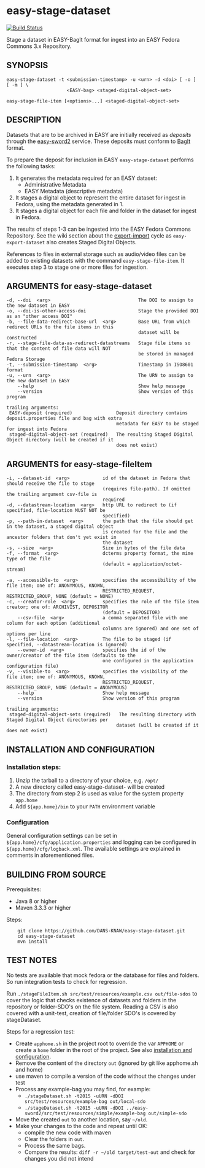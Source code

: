 easy-stage-dataset
==================
[![Build Status](https://travis-ci.org/DANS-KNAW/easy-stage-dataset.svg?branch=master)](https://travis-ci.org/DANS-KNAW/easy-stage-dataset)

Stage a dataset in EASY-BagIt format for ingest into an EASY Fedora Commons 3.x Repository.


SYNOPSIS
--------

    easy-stage-dataset -t <submission-timestamp> -u <urn> -d <doi> [ -o ] [ -m ] \
                          <EASY-bag> <staged-digital-object-set>

    easy-stage-file-item [<options>...] <staged-digital-object-set>


DESCRIPTION
-----------

Datasets that are to be archived in EASY are initially received as *deposits* through the [easy-sword2] service. These
deposits must conform to [BagIt] format.

To prepare the deposit for inclusion in EASY `easy-stage-dataset` performs the following tasks:

 1. It generates the metadata required for an EASY dataset:
    * Administrative Metadata
    * EASY Metadata (descriptive metadata)
 2. It stages a digital object to represent the entire dataset for ingest in Fedora, using the metadata generated in 1.
 3. It stages a digital object for each file and folder in the dataset for ingest in Fedora.

The results of steps 1-3 can be ingested into the EASY Fedora Commons Repository. See the wiki section
about the [export-import] cycle as `easy-export-dataset` also creates Staged Digital Objects.

References to files in external storage such as audio/video files can be added to existing datasets with 
the command `easy-stage-file-item`. It executes step 3 to stage one or more files for ingestion.


ARGUMENTS for easy-stage-dataset
--------------------------------

    -d, --doi  <arg>                                The DOI to assign to the new dataset in EASY
    -o, --doi-is-other-access-doi                   Stage the provided DOI as an "other access DOI"
    -b, --file-data-redirect-base-url  <arg>        Base URL from which redirect URLs to the file items in this
                                                    dataset will be constructed
    -r, --stage-file-data-as-redirect-datastreams   Stage file items so that the content of file data will NOT
                                                    be stored in managed Fedora Storage
    -t, --submission-timestamp  <arg>               Timestamp in ISO8601 format
    -u, --urn  <arg>                                The URN to assign to the new dataset in EASY
        --help                                      Show help message
        --version                                   Show version of this program

    trailing arguments:
     EASY-deposit (required)                Deposit directory contains deposit.properties file and bag with extra
                                            metadata for EASY to be staged for ingest into Fedora
     staged-digital-object-set (required)   The resulting Staged Digital Object directory (will be created if it
                                            does not exist)
 

ARGUMENTS for easy-stage-fileItem
---------------------------------

    -i, --dataset-id  <arg>            id of the dataset in Fedora that should receive the file to stage
                                       (requires file-path). If omitted the trailing argument csv-file is
                                       required
    -d, --datastream-location  <arg>   http URL to redirect to (if specified, file-location MUST NOT be
                                       specified)
    -p, --path-in-dataset  <arg>       the path that the file should get in the dataset, a staged digital object
                                       is created for the file and the ancestor folders that don't yet exist in
                                       the dataset
    -s, --size  <arg>                  Size in bytes of the file data
    -f, --format  <arg>                dcterms property format, the mime type of the file
                                       (default = application/octet-stream)
  
    -a, --accessible-to  <arg>         specifies the accessibility of the file item; one of: ANONYMOUS, KNOWN,
                                       RESTRICTED_REQUEST, RESTRICTED_GROUP, NONE (default = NONE)
    -c, --creator-role  <arg>          specifies the role of the file item creator; one of: ARCHIVIST, DEPOSITOR
                                       (default = DEPOSITOR)
        --csv-file  <arg>              a comma separated file with one column for each option (additional
                                       columns are ignored) and one set of options per line
    -l, --file-location  <arg>         The file to be staged (if specified, --datastream-location is ignored)
        --owner-id  <arg>              specifies the id of the owner/creator of the file item (defaults to the
                                       one configured in the application configuration file)
    -v, --visible-to  <arg>            specifies the visibility of the file item; one of: ANONYMOUS, KNOWN,
                                       RESTRICTED_REQUEST, RESTRICTED_GROUP, NONE (default = ANONYMOUS)
        --help                         Show help message
        --version                      Show version of this program
  
    trailing arguments:
     staged-digital-object-sets (required)   The resulting directory with Staged Digital Object directories per
                                            dataset (will be created if it does not exist)

INSTALLATION AND CONFIGURATION
------------------------------

### Installation steps:

1. Unzip the tarball to a directory of your choice, e.g. `/opt/`
2. A new directory called easy-stage-dataset-<version> will be created
3. The directory from step 2 is used as value for the system property ``app.home``
4. Add ``${app.home}/bin`` to your ``PATH`` environment variable


### Configuration

General configuration settings can be set in `${app.home}/cfg/application.properties` and logging can be
configured in `${app.home}/cfg/logback.xml`. The available settings are explained in comments in 
aforementioned files.


BUILDING FROM SOURCE
--------------------

Prerequisites:

* Java 8 or higher
* Maven 3.3.3 or higher
 
Steps:

        git clone https://github.com/DANS-KNAW/easy-stage-dataset.git
        cd easy-stage-dataset
        mvn install

TEST NOTES
----------

No tests are available that mock fedora or the database for files and folders.
So run integration tests to check for regression.

Run `./stageFileItem.sh src/test/resources/example.csv out/file-sdos`
to cover the logic that checks existence of datasets and folders in the repository or folder-SDO's on the file system.
Reading a CSV is also covered with a unit-test, creation of file/folder SDO's is covered by stageDataset.


Steps for a regression test:

* Create `apphome.sh` in the project root to override the var `APPHOME`
  or create a `home` folder in the root of the project.
  See also [installation and configuration](#installation-and-configuration).
* Remove the content of the directory `out` (ignored by git like apphome.sh and home)
* use maven to compile a version of the code without the changes under test
* Process any example-bag you may find, for example:
  * `./stageDataset.sh -t2015 -uURN -dDOI src/test/resources/example-bag out/local-sdo`
  * `./stageDataset.sh -t2015 -uURN -dDOI ../easy-sword2/src/test/resources/simple/example-bag out/simple-sdo`
* Move the created `out` to another location, say `~/old`.
* Make your changes to the code and repeat until OK:
  * compile the new code with maven
  * Clear the folders in `out`.
  * Process the same bags.
  * Compare the results: `diff -r ~/old target/test-out` and check for changes you did not intend


[dans-parent]: https://github.com/DANS-KNAW/dans-parent#dans-parent
[easy-sword2]: https://github.com/DANS-KNAW/easy-sword2#easy-sword2
[BagIt]: https://tools.ietf.org/html/draft-kunze-bagit-11
[export-import]: https://github.com/DANS-KNAW/easy-export-dataset/wiki#the-export-import-cycle
